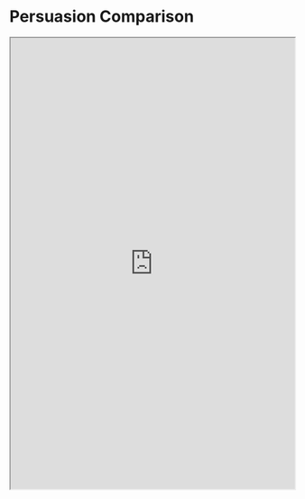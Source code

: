 
# Persuasion Comparison

<iframe src="https://nishan-chatterjee.github.io/the-right-discourse/persuasion-comparison-with-examples.html" width=100% height=800></iframe>

